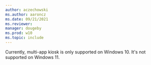 ```yaml
---
author: aczechowski
ms.author: aaroncz
ms.date: 09/21/2021
ms.reviewer: 
manager: dougeby
ms.prod: w10
ms.topic: include
---
```


Currently, multi-app kiosk is only supported on Windows 10. It's not supported on Windows 11.
